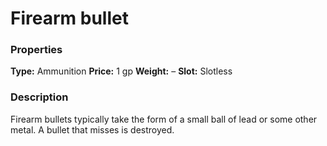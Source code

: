 ﻿---
Title: "Firearm bullet"
Type: "Ammunition"
Price: "1 gp"
Weight: "–"
Slot: "Slotless"
Description: |
  "Firearm bullets typically take the form of a small ball of lead or some other metal. A bullet that misses is destroyed."
Sources: "['Inner Sea World Guide']"
---

# Firearm bullet

### Properties

**Type:** Ammunition **Price:** 1 gp **Weight:** – **Slot:** Slotless

### Description

Firearm bullets typically take the form of a small ball of lead or some other metal. A bullet that misses is destroyed.

